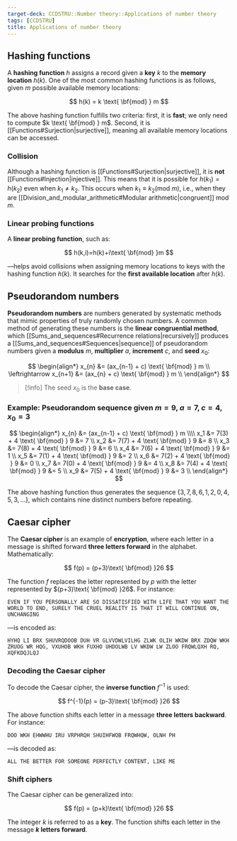 ```yaml
---
target-deck: CCDSTRU::Number theory::Applications of number theory
tags: [CCDSTRU]
title: Applications of number theory
---
```


## Hashing functions

A **hashing function** $h$ assigns a record given a **key** $k$ to the **memory location** $h(k)$. One of the most common hashing functions is as follows, given $m$ possible available memory locations:

$$
h(k) = k \text{ \bf{mod} } m
$$

The above hashing function fulfills two criteria: first, it is **fast**; we only need to compute $k \text{ \bf{mod} } m$. Second, it is [[Functions#Surjection|surjective]], meaning all available memory locations can be accessed.

<!--ID: 1712747722114-->

### Collision

Although a hashing function is [[Functions#Surjection|surjective]], it is **not** [[Functions#Injection|injective]]. This means that it is possible for $h(k_1)=h(k_2)$ even when $k_1 \neq k_2$. This occurs when $k_1 \equiv k_2 (\text{mod } m)$, i.e., when they are [[Division_and_modular_arithmetic#Modular arithmetic|congruent]] $\text{mod } m$.

<!--ID: 1712747722119-->

### Linear probing functions

A **linear probing function**, such as:

$$
h(k,i)=h(k)+i\text{ \bf{mod} }m
$$

—helps avoid collisions when assigning memory locations to keys with the hashing function $h(k)$. It searches for the **first available location** after $h(k)$.

<!--ID: 1712747722122-->

## Pseudorandom numbers

**Pseudorandom numbers** are numbers generated by systematic methods that mimic properties of truly randomly chosen numbers. A common method of generating these numbers is the **linear congruential method**, which [[Sums_and_sequences#Recurrence relations|recursively]] produces a [[Sums_and_sequences#Sequences|sequence]] of pseudorandom numbers given a **modulus** $m$, **multiplier** $a$, **increment** $c$, and **seed** $x_0$:

$$
\begin{align*}
x_{n} &= (ax_{n-1} + c) \text{ \bf{mod} } m \\
\leftrightarrow x_{n+1} &= (ax_{n} + c) \text{ \bf{mod} } m \\
\end{align*}
$$

>[!info] The seed $x_0$ is the **base case**.

<!--ID: 1712747722126-->

### Example: Pseudorandom sequence given $m = 9$, $a = 7$, $c = 4$, $x_0 = 3$

$$
\begin{align*}
x_{n} &= (ax_{n-1} + c) \text{ \bf{mod} } m \\\\
x_1 &= 7(3) + 4 \text{ \bf{mod} } 9 &= 7 \\
x_2 &= 7(7) + 4 \text{ \bf{mod} } 9 &= 8 \\
x_3 &= 7(8) + 4 \text{ \bf{mod} } 9 &= 6 \\
x_4 &= 7(6) + 4 \text{ \bf{mod} } 9 &= 1 \\
x_5 &= 7(1) + 4 \text{ \bf{mod} } 9 &= 2 \\
x_6 &= 7(2) + 4 \text{ \bf{mod} } 9 &= 0 \\
x_7 &= 7(0) + 4 \text{ \bf{mod} } 9 &= 4 \\
x_8 &= 7(4) + 4 \text{ \bf{mod} } 9 &= 5 \\
x_9 &= 7(5) + 4 \text{ \bf{mod} } 9 &= 3 \\
\end{align*}
$$

The above hashing function thus generates the sequence $\{3,7,8,6,1,2,0,4,5,3,\dots\}$, which contains nine distinct numbers before repeating.

<!--ID: 1712747722130-->

## Caesar cipher

The **Caesar cipher** is an example of **encryption**, where each letter in a message is shifted forward **three letters forward** in the alphabet. Mathematically:

$$
f(p) = (p+3)\text{ \bf{mod} }26
$$

The function $f$ replaces the letter represented by $p$ with the letter represented by $(p+3)\text{ \bf{mod} }26$. For instance:

```
EVEN IF YOU PERSONALLY ARE SO DISSATISFIED WITH LIFE THAT YOU WANT THE WORLD TO END, SURELY THE CRUEL REALITY IS THAT IT WILL CONTINUE ON, UNCHANGING
```

—is encoded as:

```
HYHQ LI BRX SHUVRQDOOB DUH VR GLVVDWLVILHG ZLWK OLIH WKDW BRX ZDQW WKH ZRUOG WR HQG, VXUHOB WKH FUXHO UHDOLWB LV WKDW LW ZLOO FRQWLQXH RQ, XQFKDQJLQJ
```

<!--ID: 1712747722133-->

### Decoding the Caesar cipher

To decode the Caesar cipher, the **inverse function** $f^{-1}$ is used:

$$
f^{-1}(p) = (p-3)\text{ \bf{mod} }26
$$

The above function shifts each letter in a message **three letters backward**. For instance:

```
DOO WKH EHWWHU IRU VRPHRQH SHUIHFWOB FRQWHQW, OLNH PH
```

—is decoded as:

```
ALL THE BETTER FOR SOMEONE PERFECTLY CONTENT, LIKE ME
```

<!--ID: 1712747722137-->

### Shift ciphers

The Caesar cipher can be generalized into:

$$
f(p) = (p+k)\text{ \bf{mod} }26
$$

The integer $k$ is referred to as a **key**. The function shifts each letter in the message **$k$ letters forward**.

<!--ID: 1712747722140-->
